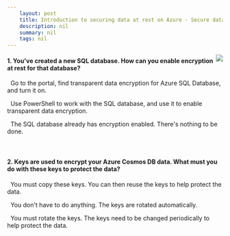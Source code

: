 ```yaml
---
    layout: post
    title: Introduction to securing data at rest on Azure - Secure data at rest in Azure SQL Database and Azure Cosmos DB
    description: nil
    summary: nil
    tags: nil
---
```



 <a target="_blank" href="https://docs.microsoft.com/en-us/learn/modules/secure-data-at-rest/4-secure-azure-sql-cosmos-db-data/"><i class="fas fa-external-link-alt"></i> </a>
 <img align="right" src="https://docs.microsoft.com/en-us/learn/achievements/secure-data-at-rest.svg">
####  1. You've created a new SQL database. How can you enable encryption at rest for that database?


<i class='far fa-square'></i> &nbsp;&nbsp;Go to the portal, find transparent data encryption for Azure SQL Database, and turn it on.

<i class='far fa-square'></i> &nbsp;&nbsp;Use PowerShell to work with the SQL database, and use it to enable transparent data encryption.

<i class='fas fa-check-square' style='color: Dodgerblue;'></i> &nbsp;&nbsp;The SQL database already has encryption enabled. There's nothing to be done.
<br />
<br />
<br />

####  2. Keys are used to encrypt your Azure Cosmos DB data. What must you do with these keys to protect the data?


<i class='far fa-square'></i> &nbsp;&nbsp;You must copy these keys. You can then reuse the keys to help protect the data.

<i class='fas fa-check-square' style='color: Dodgerblue;'></i> &nbsp;&nbsp;You don't have to do anything. The keys are rotated automatically.

<i class='far fa-square'></i> &nbsp;&nbsp;You must rotate the keys. The keys need to be changed periodically to help protect the data.
<br />
<br />
<br />
